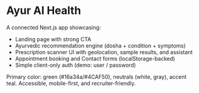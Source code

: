 # Ayur AI Health

A connected Next.js app showcasing:
- Landing page with strong CTA
- Ayurvedic recommendation engine (dosha + condition + symptoms)
- Prescription scanner UI with geolocation, sample results, and assistant
- Appointment booking and Contact forms (localStorage-backed)
- Simple client-only auth (demo: user / password)

Primary color: green (#16a34a/#4CAF50), neutrals (white, gray), accent teal. Accessible, mobile-first, and recruiter-friendly.
